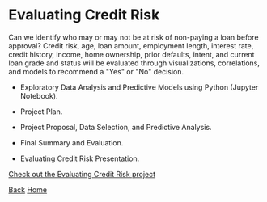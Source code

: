 <link rel="stylesheet" href="/assets/css/main.css">

# Evaluating Credit Risk

Can we identify who may or may not be at risk of non-paying a loan before approval?  Credit risk, age, loan amount, employment length, interest rate, credit history, income, home ownership, prior defaults, intent, and current loan grade and status will be evaluated through visualizations, correlations, and models to recommend a "Yes" or "No" decision.

*	Exploratory Data Analysis and Predictive Models using Python (Jupyter Notebook).

*	Project Plan.

*	Project Proposal, Data Selection, and Predictive Analysis.

*	Final Summary and Evaluation.

*	Evaluating Credit Risk Presentation.

[Check out the Evaluating Credit Risk project](https://github.com/michelle-bh/michelle-bh.github.io/tree/main/Evaluating-Credit-Risk)



[Back](../README.md)       [Home](https://michelle-bh.github.io/)

